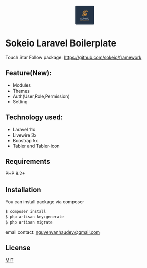 <p align="center"><img style="width:60px; border-radius: 3px;" src="./sokeio.webp">
</p>

# Sokeio Laravel Boilerplate

Touch Star Follow package: https://github.com/sokeio/framework


## Feature(New):

-   Modules
-   Themes
-   Auth(User,Role,Permission)
-   Setting

## Technology used:

-   Laravel 11x
-   Livewire 3x
-   Boostrap 5x
-   Tabler and Tabler-icon

## Requirements

PHP 8.2+

## Installation

You can install package via composer

```bash
$ composer install
$ php artisan key:generate
$ php artisan migrate

```


email contact: nguyenvanhaudev@gmail.com

## License

[MIT](./LICENSE)
